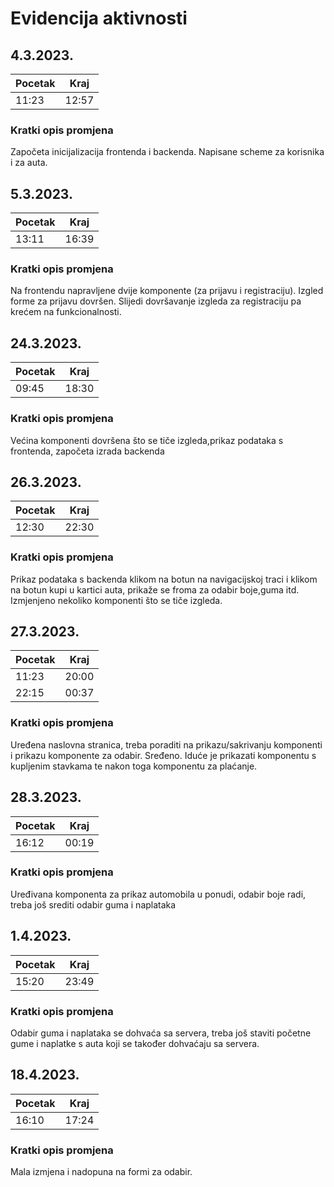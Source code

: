 # Evidencija aktivnosti

## 4.3.2023.
Pocetak | Kraj
------- | ----
11:23   | 12:57
### Kratki opis promjena
Započeta inicijalizacija frontenda i backenda.
Napisane scheme za korisnika i za auta.


## 5.3.2023.
Pocetak | Kraj
------- | ----
13:11  | 16:39
### Kratki opis promjena
Na frontendu napravljene dvije komponente (za prijavu i registraciju).
Izgled forme za prijavu dovršen.
Slijedi dovršavanje izgleda za registraciju pa krećem na funkcionalnosti.

## 24.3.2023.
Pocetak | Kraj
------- | ----
09:45  | 18:30
### Kratki opis promjena
Većina komponenti dovršena što se tiče izgleda,prikaz podataka s frontenda, započeta izrada backenda 

## 26.3.2023.
Pocetak | Kraj
------- | ----
12:30  | 22:30
### Kratki opis promjena
Prikaz podataka s backenda klikom na botun na navigacijskoj traci i klikom na botun kupi u kartici auta, prikaže se froma za odabir boje,guma itd.
Izmjenjeno nekoliko komponenti što se tiče izgleda. 

## 27.3.2023.
Pocetak | Kraj
------- | ----
11:23 | 20:00
22:15  | 00:37
### Kratki opis promjena
Uređena naslovna stranica, treba poraditi na prikazu/sakrivanju komponenti i prikazu komponente za odabir.
Sređeno. Iduće je prikazati komponentu s kupljenim stavkama te nakon toga komponentu za plaćanje.

## 28.3.2023.
Pocetak | Kraj
------- | ----
16:12 | 00:19
### Kratki opis promjena
Uređivana komponenta za prikaz automobila u ponudi, odabir boje radi, treba još srediti odabir guma i naplataka

## 1.4.2023.
Pocetak | Kraj
------- | ----
15:20 | 23:49
### Kratki opis promjena
Odabir guma i naplataka se dohvaća sa servera, treba još staviti početne gume i naplatke s auta koji se također dohvaćaju sa servera. 

## 18.4.2023.
Pocetak | Kraj
------- | ----
16:10 | 17:24
### Kratki opis promjena
Mala izmjena i nadopuna na formi za odabir.
